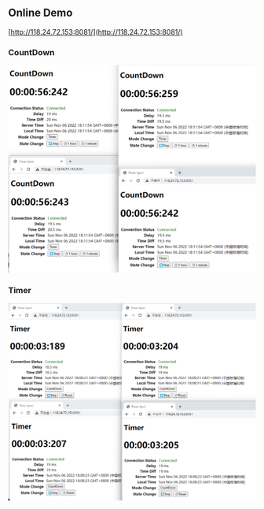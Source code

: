 ## Online Demo
[http://118.24.72.153:8081/](http://118.24.72.153:8081/)

### CountDown
![CountDown](doc/p1.png)

### Timer
![CountDown](doc/p2.png)
